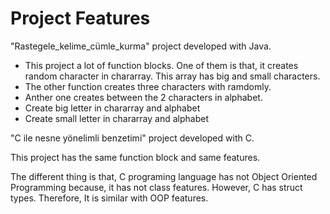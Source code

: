 # Project Features

"Rastegele_kelime_cümle_kurma" project developed with Java. 

- This project a lot of function blocks. One of them is that, it creates random character in chararray. This array has big and small characters. 
- The other function creates three characters with ramdomly.
- Anther one creates between the 2 characters in alphabet.
- Create big letter in chararray and alphabet
- Create small letter in chararray and alphabet

"C ile nesne yönelimli benzetimi" project developed with C.

This project has the same function block and same features. 

The different thing is that, C programing language has not Object Oriented Programming because, it has not class features. However, C has struct types. Therefore, It is similar with OOP features.

